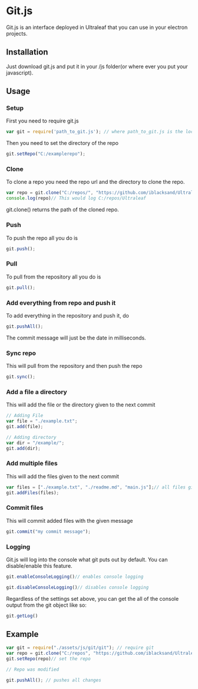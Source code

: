 # Git.js

Git.js is an interface deployed in Ultraleaf that you can use in your electron projects.

## Installation

Just download git.js and put it in your /js folder(or where ever you put your javascript).

## Usage

### Setup

First you need to require git.js

```javascript
var git = require('path_to_git.js'); // where path_to_git.js is the location where you put git.js (ex './assets/js/git/git.js')
```

Then you need to set the directory of the repo

```javascript
git.setRepo("C:/examplerepo");
```

### Clone

To clone a repo you need the repo url and the directory to clone the repo. 

```javascript
var repo = git.clone("C:/repos/", "https://github.com/iblacksand/Ultraleaf.git");
console.log(repo)// This would log C:/repos/Ultraleaf
```
git.clone() returns the path of the cloned repo.

### Push

To push the repo all you do is 

```javascript
git.push();
```

### Pull

To pull from the repository all you do is

```javascript
git.pull();
```

### Add everything from repo and push it

To add everything in the repository and push it, do

```javascript
git.pushAll();
```

The commit message will just be the date in milliseconds.

### Sync repo

This will pull from the repository and then push the repo

```javascript
git.sync();
```

### Add a file a directory

This will add the file or the directory given to the next commit

```javascript
// Adding File
var file = "./example.txt";
git.add(file);

// Adding directory
var dir = "/example/";
git.add(dir);
```

### Add multiple files

This will add the files given to the next commit

```javascript
var files = ["./example.txt", "./readme.md", "main.js"];// all files given in a string array
git.addFiles(files);
```

### Commit files

This will commit added files with the given message

```javascript
git.commit("my commit message");
```

### Logging

Git.js will log into the console what git puts out by default. You can disable/enable this feature.

```javascript
git.enableConsoleLogging()// enables console logging

git.disableConsoleLogging()// disables console logging
```

Regardless of the settings set above, you can get the all of the console output from the git object like so:

```javascript
git.getLog()
```


## Example

```javascript
var git = require("./assets/js/git/git"); // require git
var repo = git.clone("C:/repos", "https://github.com/iblacksand/Ultraleaf.git"); // clone repo
git.setRepo(repo)// set the repo

// Repo was modified

git.pushAll(); // pushes all changes

```